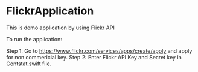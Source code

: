 # FlickrApplication
This is demo application by using Flickr API

To run the application:

Step 1: Go to https://www.flickr.com/services/apps/create/apply and apply for non commericial key.
Step 2: Enter Flickr API Key and Secret key in Contstat.swift file.

